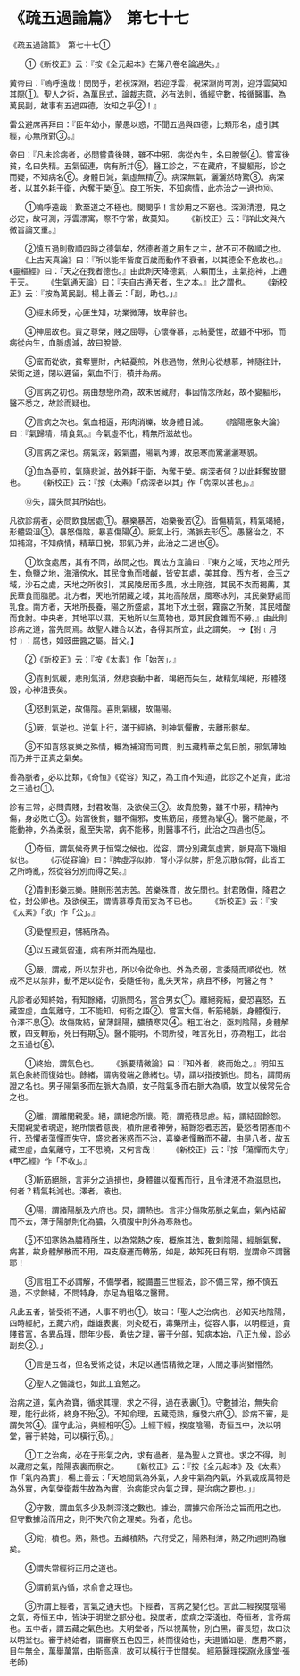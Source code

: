 # 《疏五過論篇》　第七十七




《疏五過論篇》　第七十七①


　　①《新校正》云：『按《全元起本》在第八卷名論過失。』


黃帝曰：『嗚呼遠哉！閔閔乎，若視深淵，若迎浮雲，視深淵尚可測，迎浮雲莫知其際①。聖人之術，為萬民式，論裁志意，必有法則，循經守數，按循醫事，為萬民副，故事有五過四德，汝知之乎②！』


雷公避席再拜曰：『臣年幼小，蒙愚以惑，不聞五過與四德，比類形名，虛引其經，心無所對③。』


帝曰：『凡未診病者，必問嘗貴後賤，雖不中邪，病從內生，名曰脫營④。嘗富後貧，名曰失精。五氣留連，病有所并⑤。醫工診之，不在藏府，不變軀形，診之而疑，不知病名⑥。身體日減，氣虛無精⑦。病深無氣，灑灑然時驚⑧。病深者，以其外耗于衛，內奪于榮⑨。良工所失，不知病情，此亦治之一過也⑩。


　　①嗚呼遠哉！歎至道之不極也。閔閔乎！言妙用之不窮也。深淵清澄，見之必定，故可測，浮雲漂寓，際不守常，故莫知。
　　《新校正》云：『詳此文與六微旨論文重。』


　　②慎五過則敬順四時之德氣矣，然德者道之用生之主，故不可不敬順之也。
　　《上古天真論》曰：『所以能年皆度百歲而動作不衰者，以其德全不危故也。』《靈樞經》曰：『天之在我者德也。』由此則天降德氣，人賴而生，主氣抱神，上通于天。
　　《生氣通天論》曰：『夫自古通天者，生之本。』此之謂也。
　　《新校正》云：『按為萬民副。楊上善云：「副，助也。」』


　　③經未師受，心匪生知，功業微薄，故卑辭也。


　　④神屈故也。貴之尊榮，賤之屈辱，心懷眷慕，志結憂惺，故雖不中邪，而病從內生，血脈虛減，故曰脫營。


　　⑤富而從欲，貧奪豐財，內結憂煎，外悲過物，然則心從想慕，神隨往計，榮衛之道，閉以遲留，氣血不行，積并為病。


　　⑥言病之初也。病由想戀所為，故未居藏府，事因情念所起，故不變軀形，醫不悉之，故診而疑也。


　　⑦言病之次也。氣血相逼，形肉消爍，故身體日減。
　　《陰陽應象大論》曰：『氣歸精，精食氣。』今氣虛不化，精無所滋故也。


　　⑧言病之深也。病氣深，榖氣盡，陽氣內薄，故惡寒而驚灑灑寒貌。


　　⑨血為憂煎，氣隨悲減，故外耗于衛，內奪于榮。病深者何？以此耗奪故爾也。
　　《新校正》云：『按《太素》「病深者以其」作「病深以甚也」。』


　　⑩失，謂失問其所始也。


凡欲診病者，必問飲食居處①。暴樂暴苦，始樂後苦②。皆傷精氣，精氣竭絕，形體毀沮③。暴怒傷陰，暴喜傷陽④。厥氣上行，滿脈去形⑤。愚醫治之，不知補瀉，不知病情，精華日脫，邪氣乃并，此治之二過也⑥。


　　①飲食處居，其有不同，故問之也。異法方宜論曰：『東方之域，天地之所先生，魚鹽之地，海濱傍水，其民食魚而嗜鹹，皆安其處，美其食。西方者，金玉之域，沙石之處，天地之所收引，其民陵居而多風，水土剛強，其民不衣而褐薦，其民華食而脂肥。北方者，天地所閉藏之域，其地高陵居，風寒冰列，其民樂野處而乳食。南方者，天地所長養，陽之所盛處，其地下水土弱，霧露之所聚，其民嗜酸而食胕。中央者，其地平以濕，天地所以生萬物也，眾其民食雜而不勞。』由此則診病之道，當先問焉。故聖人雜合以法，各得其所宜，此之謂矣。  →【胕﹝月付﹞：腐也，如豉曲醬之屬。音父。】


　　②《新校正》云：『按《太素》作「始苦」。』


　　③喜則氣緩，悲則氣消，然悲哀動中者，竭絕而失生，故精氣竭絕，形體殘毀，心神沮喪矣。


　　④怒則氣逆，故傷陰。喜則氣緩，故傷陽。


　　⑤厥，氣逆也。逆氣上行，滿于經絡，則神氣憚散，去離形骸矣。


　　⑥不知喜怒哀樂之殊情，概為補瀉而同貫，則五藏精華之氣日脫，邪氣薄蝕而乃并于正真之氣矣。


善為脈者，必以比類，《奇恒》《從容》知之，為工而不知道，此診之不足貴，此治之三過也①。


診有三常，必問貴賤，封君敗傷，及欲侯王②。故貴脫勢，雖不中邪，精神內傷，身必敗亡③。始富後貧，雖不傷邪，皮焦筋屈，痿躄為攣④。醫不能嚴，不能動神，外為柔弱，亂至失常，病不能移，則醫事不行，此治之四過也⑤。


　　①奇恒，謂氣候奇異于恒常之候也。從容，謂分別藏氣虛實，脈見高下幾相似也。
　　《示從容論》曰：『脾虛浮似肺，腎小浮似脾，肝急沉散似腎，此皆工之所時亂，然從容分別而得之矣。』


　　②貴則形樂志樂。賤則形苦志苦。苦樂殊貫，故先問也。封君敗傷，降君之位，封公卿也。及欲侯王，謂情慕尊貴而妄為不已也。
　　《新校正》云：『按《太素》「欲」作「公」。』


　　③憂惶煎迫，怫結所為。


　　④以五藏氣留連，病有所并而為是也。


　　⑤嚴，謂戒，所以禁非也，所以令從命也。外為柔弱，言委隨而順從也。然戒不足以禁非，動不足以從令，委隨任物，亂失天常，病且不移，何醫之有？


凡診者必知終始，有知餘緒，切脈問名，當合男女①。離絕菀結，憂恐喜怒，五藏空虛，血氣離守，工不能知，何術之語②。嘗富大傷，斬筋絕脈，身體復行，令澤不息③。故傷敗結，留薄歸陽，膿積寒炅④。粗工治之，亟刺陰陽，身體解散，四支轉筋，死日有期⑤。醫不能明，不問所發，唯言死日，亦為粗工，此治之五過也⑥。


　　①終始，謂氣色也。
　　《脈要精微論》曰：『知外者，終而始之。』明知五氣色象終而復始也。餘緒，謂病發端之餘緒也。切，謂以指按脈也。問名，謂問病證之名也。男子陽氣多而左脈大為順，女子陰氣多而右脈大為順，故宜以候常先合之也。


　　②離，謂離間親愛。絕，謂絕念所懷。菀，謂菀積思慮。結，謂結固餘怨。夫間親愛者魂遊，絕所懷者意喪，積所慮者神勞，結餘怨者志苦，憂愁者閉塞而不行，恐懼者蕩憚而失守，盛忿者迷惑而不治，喜樂者憚散而不藏，由是八者，故五藏空虛，血氣離守，工不思曉，又何言哉！
　　《新校正》云：『按「蕩憚而失守」《甲乙經》作「不收」。』


　　③斬筋絕脈，言非分之過損也，身體雖以復舊而行，且令津液不為滋息也，何者？精氣耗減也。澤者，液也。


　　④陽，謂諸陽脈及六府也。炅，謂熱也。言非分傷敗筋脈之氣血，氣內結留而不去，薄于陽脈則化為膿，久積腹中則外為寒熱也。


　　⑤不知寒熱為膿積所生，以為常熱之疾，概施其法，數刺陰陽，經脈氣奪，病甚，故身體解散而不用，四支廢運而轉筋，如是，故知死日有期，豈謂命不謂醫耶！


　　⑥言粗工不必謂解，不備學者，縱備盡三世經法，診不備三常，療不慎五過，不求餘緒，不問特身，亦足為粗略之醫爾。


凡此五者，皆受術不通，人事不明也①。故曰：「聖人之治病也，必知天地陰陽，四時經紀，五藏六府，雌雄表裏，刺灸砭石，毒藥所主，從容人事，以明經道，貴賤貧富，各異品理，問年少長，勇怯之理，審于分部，知病本始，八正九候，診必副矣②。」


　　①言是五者，但名受術之徒，未足以通悟精微之理，人間之事尚猶懵然。


　　②聖人之備識也，如此工宜勉之。


治病之道，氣內為寶，循求其理，求之不得，過在表裏①。守數據治，無失俞理，能行此術，終身不殆②。不知俞理，五藏菀熟，癰發六府③。診病不審，是謂失常④。謹守此治，與經相明⑤。上經下經，揆度陰陽，奇恒五中，決以明堂，審于終始，可以橫行⑥。』


　　①工之治病，必在于形氣之內，求有過者，是為聖人之寶也。求之不得，則以藏府之氣，陰陽表裏而察之。
　　《新校正》云：『按《全元起本》及《太素》作「氣內為實」，楊上善云：「天地間氣為外氣，人身中氣為內氣，外氣裁成萬物是為外實，內氣榮衛裁生故為內實，治病能求內氣之理，是治病之要也。」』


　　②守數，謂血氣多少及刺深淺之數也。據治，謂據穴俞所治之旨而用之也。但守數據治而用之，則不失穴俞之理矣。殆者，危也。


　　③菀，積也。熟，熱也。五藏積熱，六府受之，陽熱相薄，熱之所過則為癰矣。


　　④謂失常經術正用之道也。


　　⑤謂前氣內循，求俞會之理也。


　　⑥所謂上經者，言氣之通天也。下經者，言病之變化也。言此二經揆度陰陽之氣，奇恒五中，皆決于明堂之部分也。揆度者，度病之深淺也。奇恒者，言奇病也。五中者，謂五藏之氣色也。夫明堂者，所以視萬物，別白黑，審長短，故曰決以明堂也。審于終始者，謂審察五色囚王，終而復始也，夫道循如是，應用不窮，目牛無全，萬舉萬當，由斯高遠，故可以橫行于世間矣。
經筋醫理探源(永康堂‧張老師)
             


